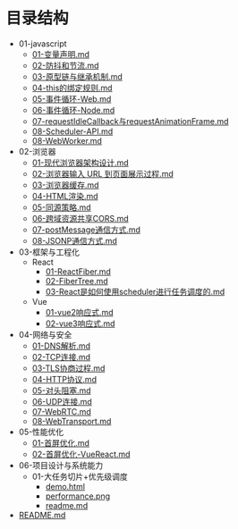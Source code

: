 # 目录结构

- 01-javascript
  - [01-变量声明.md](01-javascript/01-变量声明.md)
  - [02-防抖和节流.md](01-javascript/02-防抖和节流.md)
  - [03-原型链与继承机制.md](01-javascript/03-原型链与继承机制.md)
  - [04-this的绑定规则.md](01-javascript/04-this的绑定规则.md)
  - [05-事件循环-Web.md](01-javascript/05-事件循环-Web.md)
  - [06-事件循环-Node.md](01-javascript/06-事件循环-Node.md)
  - [07-requestIdleCallback与requestAnimationFrame.md](01-javascript/07-requestIdleCallback与requestAnimationFrame.md)
  - [08-Scheduler-API.md](01-javascript/08-Scheduler-API.md)
  - [08-WebWorker.md](01-javascript/08-WebWorker.md)
- 02-浏览器
  - [01-现代浏览器架构设计.md](02-浏览器/01-现代浏览器架构设计.md)
  - [02-浏览器输入 URL 到页面展示过程.md](02-浏览器/02-浏览器输入%20URL%20到页面展示过程.md)
  - [03-浏览器缓存.md](02-浏览器/03-浏览器缓存.md)
  - [04-HTML渲染.md](02-浏览器/04-HTML渲染.md)
  - [05-同源策略.md](02-浏览器/05-同源策略.md)
  - [06-跨域资源共享CORS.md](02-浏览器/06-跨域资源共享CORS.md)
  - [07-postMessage通信方式.md](02-浏览器/07-postMessage通信方式.md)
  - [08-JSONP通信方式.md](02-浏览器/08-JSONP通信方式.md)
- 03-框架与工程化
  - React
    - [01-ReactFiber.md](03-框架与工程化/React/01-ReactFiber.md)
    - [02-FiberTree.md](03-框架与工程化/React/02-FiberTree.md)
    - [03-React是如何使用scheduler进行任务调度的.md](03-框架与工程化/React/03-React是如何使用scheduler进行任务调度的.md)
  - Vue
    - [01-vue2响应式.md](03-框架与工程化/Vue/01-vue2响应式.md)
    - [02-vue3响应式.md](03-框架与工程化/Vue/02-vue3响应式.md)
- 04-网络与安全
  - [01-DNS解析.md](04-网络与安全/01-DNS解析.md)
  - [02-TCP连接.md](04-网络与安全/02-TCP连接.md)
  - [03-TLS协商过程.md](04-网络与安全/03-TLS协商过程.md)
  - [04-HTTP协议.md](04-网络与安全/04-HTTP协议.md)
  - [05-对头阻塞.md](04-网络与安全/05-对头阻塞.md)
  - [06-UDP连接.md](04-网络与安全/06-UDP连接.md)
  - [07-WebRTC.md](04-网络与安全/07-WebRTC.md)
  - [08-WebTransport.md](04-网络与安全/08-WebTransport.md)
- 05-性能优化
  - [01-首屏优化.md](05-性能优化/01-首屏优化.md)
  - [02-首屏优化-VueReact.md](05-性能优化/02-首屏优化-VueReact.md)
- 06-项目设计与系统能力
  - 01-大任务切片+优先级调度
    - [demo.html](06-项目设计与系统能力/01-大任务切片+优先级调度/demo.html)
    - [performance.png](06-项目设计与系统能力/01-大任务切片+优先级调度/performance.png)
    - [readme.md](06-项目设计与系统能力/01-大任务切片+优先级调度/readme.md)
- [README.md](README.md)
